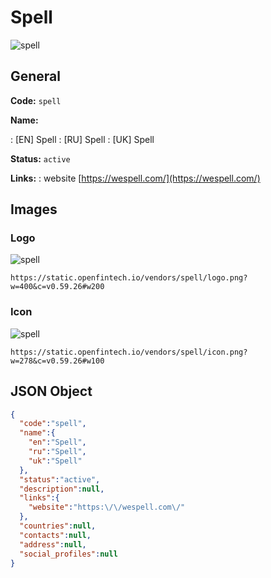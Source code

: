 
# Spell 
![spell](https://static.openfintech.io/vendors/spell/logo.png?w=400&c=v0.59.26#w200)  

## General 
 
**Code:** `spell` 
 
**Name:** 
 
:	[EN] Spell 
:	[RU] Spell 
:	[UK] Spell 
 
**Status:** `active` 
 
**Links:** 
: website [https://wespell.com/](https://wespell.com/) 
 

## Images 

### Logo 
 
![spell](https://static.openfintech.io/vendors/spell/logo.png?w=400&c=v0.59.26#w200)  

```
https://static.openfintech.io/vendors/spell/logo.png?w=400&c=v0.59.26#w200
```  

### Icon 
 
![spell](https://static.openfintech.io/vendors/spell/icon.png?w=278&c=v0.59.26#w100)  

```
https://static.openfintech.io/vendors/spell/icon.png?w=278&c=v0.59.26#w100
```  

## JSON Object 

```json
{
  "code":"spell",
  "name":{
    "en":"Spell",
    "ru":"Spell",
    "uk":"Spell"
  },
  "status":"active",
  "description":null,
  "links":{
    "website":"https:\/\/wespell.com\/"
  },
  "countries":null,
  "contacts":null,
  "address":null,
  "social_profiles":null
}
```  
